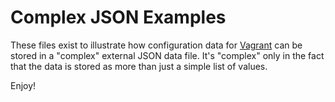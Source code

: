 # Complex JSON Examples

These files exist to illustrate how configuration data for [Vagrant](http://www.vagrantup.com/) can be stored in a "complex" external JSON data file. It's "complex" only in the fact that the data is stored as more than just a simple list of values.

Enjoy!
